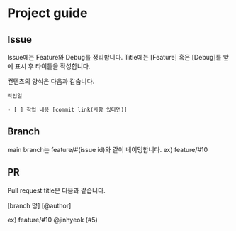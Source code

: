 # Project guide

## Issue

Issue에는 Feature와 Debug를 정리합니다.
Title에는 [Feature] 혹은 [Debug]를 앞에 표시 후 타이틀을 작성합니다.

컨텐츠의 양식은 다음과 같습니다.

```plain
작업일

- [ ] 작업 내용 [commit link(사항 있다면)]
```

## Branch

main branch는 feature/#(issue id)와 같이 네이밍합니다. ex) feature/#10

## PR

Pull request title은 다음과 같습니다.

[branch 명] [@author]

ex) feature/#10 @jinhyeok (#5)
